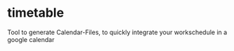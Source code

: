 # timetable
Tool to generate Calendar-Files, to quickly integrate your workschedule in a google calendar
